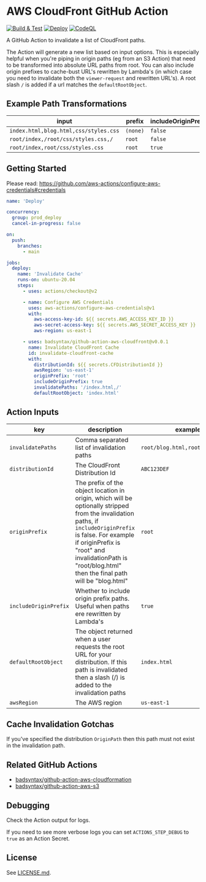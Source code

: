 # AWS CloudFront GitHub Action

[![Build & Test](https://github.com/badsyntax/github-action-aws-cloudfront/actions/workflows/test.yml/badge.svg)](https://github.com/badsyntax/github-action-aws-cloudfront/actions/workflows/test.yml)
[![Deploy](https://github.com/badsyntax/github-action-aws-cloudfront/actions/workflows/deploy.yml/badge.svg)](https://github.com/badsyntax/github-action-aws-cloudfront/actions/workflows/deploy.yml)
[![CodeQL](https://github.com/badsyntax/github-action-aws-cloudfront/actions/workflows/codeql-analysis.yml/badge.svg)](https://github.com/badsyntax/github-action-aws-cloudfront/actions/workflows/codeql-analysis.yml)

A GitHub Action to invalidate a list of CloudFront paths.

The Action will generate a new list based on input options. This is especially helpful when you're piping in origin paths (eg from an S3 Action) that need to be transformed into absolute URL paths from root. You can also include origin prefixes to cache-bust URL's rewritten by Lambda's (in which case you need to invalidate both the `viewer-request` and rewritten URL's). A root slash `/` is added if a url matches the `defaultRootObject`.

## Example Path Transformations

| input                                 | prefix   | includeOriginPrefix | defaultRootObject | output                                                      |
| ------------------------------------- | -------- | ------------------- | ----------------- | ----------------------------------------------------------- |
| `index.html,blog.html,css/styles.css` | `(none)` | `false`             | `index.html`      | `/index.html,/blog.html,/css/styles.css,/`                  |
| `root/index,/root/css/styles.css,/`   | `root`   | `false`             | `index`           | `/index,/css/styles.css,/`                                  |
| `root/index,root/css/styles.css`      | `root`   | `true`              | `index`           | `/index,/root/index,/css/styles.css,/root/css/styles.css,/` |

## Getting Started

Please read: <https://github.com/aws-actions/configure-aws-credentials#credentials>

```yaml
name: 'Deploy'

concurrency:
  group: prod_deploy
  cancel-in-progress: false

on:
  push:
    branches:
      - main

jobs:
  deploy:
    name: 'Invalidate Cache'
    runs-on: ubuntu-20.04
    steps:
      - uses: actions/checkout@v2

      - name: Configure AWS Credentials
        uses: aws-actions/configure-aws-credentials@v1
        with:
          aws-access-key-id: ${{ secrets.AWS_ACCESS_KEY_ID }}
          aws-secret-access-key: ${{ secrets.AWS_SECRET_ACCESS_KEY }}
          aws-region: us-east-1

      - uses: badsyntax/github-action-aws-cloudfront@v0.0.1
        name: Invalidate CloudFront Cache
        id: invalidate-cloudfront-cache
        with:
          distributionId: ${{ secrets.CFDistributionId }}
          awsRegion: 'us-east-1'
          originPrefix: 'root'
          includeOriginPrefix: true
          invalidatePaths: '/index.html,/'
          defaultRootObject: 'index.html'
```

## Action Inputs

| key                   | description                                                                                                                                                                                                                                                           | example                          |
| --------------------- | --------------------------------------------------------------------------------------------------------------------------------------------------------------------------------------------------------------------------------------------------------------------- | -------------------------------- |
| `invalidatePaths`     | Comma separated list of invalidation paths                                                                                                                                                                                                                            | `root/blog.html,root/index.html` |
| `distributionId`      | The CloudFront Distribution Id                                                                                                                                                                                                                                        | `ABC123DEF`                      |
| `originPrefix`        | The prefix of the object location in origin, which will be optionally stripped from the invalidation paths, if `includeOriginPrefix` is false. For example if originPrefix is "root" and invalidationPath is "root/blog.html" then the final path will be "blog.html" | `root`                           |
| `includeOriginPrefix` | Whether to include origin prefix paths. Useful when paths ere rewritten by Lambda's                                                                                                                                                                                   | `true`                           |
| `defaultRootObject`   | The object returned when a user requests the root URL for your distribution. If this path is invalidated then a slash (/) is added to the invalidation paths                                                                                                          | `index.html`                     |
| `awsRegion`           | The AWS region                                                                                                                                                                                                                                                        | `us-east-1`                      |

## Cache Invalidation Gotchas

If you've specified the distribution `OriginPath` then this path must not exist in the invalidation path.

## Related GitHub Actions

- [badsyntax/github-action-aws-cloudformation](https://github.com/badsyntax/github-action-aws-cloudformation)
- [badsyntax/github-action-aws-s3](https://github.com/badsyntax/github-action-aws-s3)

## Debugging

Check the Action output for logs.

If you need to see more verbose logs you can set `ACTIONS_STEP_DEBUG` to `true` as an Action Secret.

## License

See [LICENSE.md](./LICENSE.md).
